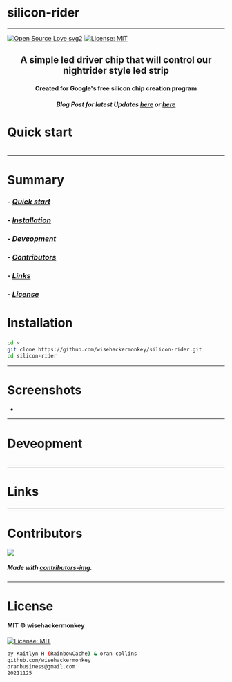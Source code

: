 # silicon-rider
----
[![Open Source Love svg2](https://badges.frapsoft.com/os/v2/open-source.svg?v=103)](https://github.com/ellerbrock/open-source-badges/)
[![License: MIT](https://img.shields.io/badge/License-MIT-yellow.svg)](https://opensource.org/licenses/MIT)


<!-- <img src="NNNNNNNNNNNNN" width="400"> -->


<h2 align="center">A simple led driver chip that will control our nightrider style led strip</h2>

<h4 align="center">Created for Google's free silicon chip creation program</h4>


<h5 align="center"> Blog Post for latest Updates
<a href="http://www.orancollins.com:8109/microchip/"> here</a> or
<a href="https://oransblog.com/microchip"> here</a></h5>








# Quick start
### 
##### 
```bash
``` 


---










# Summary
### -  *[Quick start](#Quick-start)*
### -  *[Installation](#Installation)*
### -  *[Deveopment](#For-developers)*
### -  *[Contributors](#Contributors)*
### -  *[Links](#Links)*
### -  *[License](#License)*













 
# Installation
### 
```bash
cd ~
git clone https://github.com/wisehackermonkey/silicon-rider.git
cd silicon-rider
```

 










 -----------------
# Screenshots
- <!-- <img src="NNNNNNNNNNNNN" width="400"> -->














-----------------
# Deveopment
### 
```bash
```












 
---
# Links
### 
### 
### 
### 
### 












 -----------------
# Contributors

[![](https://contrib.rocks/image?repo=wisehackermonkey/silicon-rider)](https://github.com/wisehackermonkey/silicon-rider/graphs/contributors)

##### Made with [contributors-img](https://contrib.rocks).

-----------------
# License
#### MIT © wisehackermonkey
[![License: MIT](https://img.shields.io/badge/License-MIT-yellow.svg)](https://opensource.org/licenses/MIT)
```bash
by Kaitlyn H (RainbowCache) & oran collins  
github.com/wisehackermonkey
oranbusiness@gmail.com
20211125
```
<!-- 

# Docker
### Build
```bash
cd ~
git clone https://github.com/wisehackermonkey/silicon-rider.git
cd silicon-rider
docker build -t wisehackermonkey/silicon-rider:latest .  
```
### Run
```bash
docker run -it --rm --name wisehackermonkey/silicon-rider:latest  
```
### Docker-compose
```bash
docker-compose build
docker-compose up 
```
# Publish Docker Image
```bash
docker build -t wisehackermonkey/silicon-rider:latest .
docker login
docker push wisehackermonkey/silicon-rider:latest
```
# Deploy on netlify
```
npm install netlify-cli -g
netlify login
netlify deploy
netlify deploy --prod
```
-->
